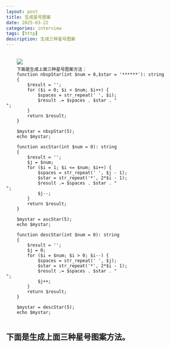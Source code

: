 ```yaml
---
layout: post
title: 生成星号图案
date: 2025-03-22
categories: interview
tags: [http]
description: 生成三种星号图案
---
```

<pre>
    <code>
    <img src="https://thinkwei.cn/img/star.png" />  
    下面是生成上面三种星号图案方法：
    function nbspStar(int $num = 0,$star = '******'): string
    {
        $result = '';
        for ($i = 0; $i < $num; $i++) {
            $spaces = str_repeat('&nbsp;', $i);
            $result .= $spaces . $star . "<br>";
        }
        return $result;
    }
    
    $mystar = nbspStar(5);
    echo $mystar;
    
    function ascStar(int $num = 0): string
    {
        $result = '';
        $j = $num;
        for ($i = 1; $i <= $num; $i++) {
            $spaces = str_repeat('&nbsp;', $j - 1);
            $star = str_repeat('*', 2*$i - 1);
            $result .= $spaces . $star . "<br>";
            $j--;
        }
        return $result;
    }
    
    $mystar = ascStar(5);
    echo $mystar;
    
    function descStar(int $num = 0): string
    {
        $result = '';
        $j = 0;
        for ($i = $num; $i > 0; $i--) {
            $spaces = str_repeat('&nbsp;', $j);
            $star = str_repeat('*', 2*$i - 1);
            $result .= $spaces . $star . "<br>";
            $j++;
        }
        return $result;
    }
    
    $mystar = descStar(5);
    echo $mystar;
    </code>
</pre>
## 下面是生成上面三种星号图案方法。

    

